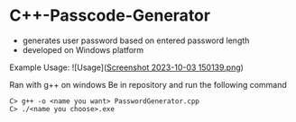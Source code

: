 # C++-Passcode-Generator

- generates user password based on entered password length
- developed on Windows platform

Example Usage:
![Usage]([Screenshot 2023-10-03 150139.png](https://github.com/jyuworking/C-Passcode-Generator/blob/a5edd6ec386f58eb310150d649ebceda82b421ca/Screenshot%202023-10-03%20150139.png))

Ran with g++ on windows
Be in repository and run the following command

```
C> g++ -o <name you want> PasswordGenerator.cpp
C> ./<name you choose>.exe
```
